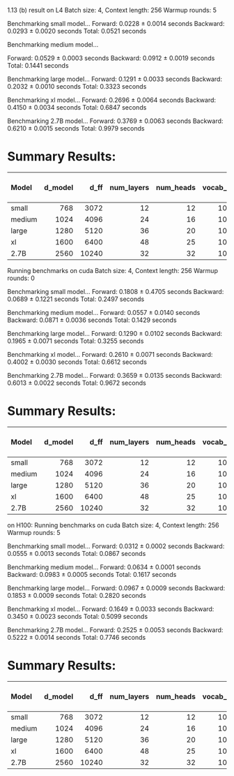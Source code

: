 


1.13
(b)
result on L4
Batch size: 4, Context length: 256
Warmup rounds: 5

Benchmarking small model...
  Forward:  0.0228 ± 0.0014 seconds
  Backward: 0.0293 ± 0.0020 seconds
  Total:    0.0521 seconds

Benchmarking medium model...


  Forward:  0.0529 ± 0.0003 seconds
  Backward: 0.0912 ± 0.0019 seconds
  Total:    0.1441 seconds

Benchmarking large model...
  Forward:  0.1291 ± 0.0033 seconds
  Backward: 0.2032 ± 0.0010 seconds
  Total:    0.3323 seconds

Benchmarking xl model...
  Forward:  0.2696 ± 0.0064 seconds
  Backward: 0.4150 ± 0.0034 seconds
  Total:    0.6847 seconds

Benchmarking 2.7B model...
  Forward:  0.3769 ± 0.0063 seconds
  Backward: 0.6210 ± 0.0015 seconds
  Total:    0.9979 seconds


Summary Results:
================================================================================
| Model   |   d_model |   d_ff |   num_layers |   num_heads |   vocab_size |   context_length |   batch_size |   Forward Mean (s) |   Forward Std (s) |   Backward Mean (s) |   Backward Std (s) |   Total Mean (s) |   Total Std (s) |
|:--------|----------:|-------:|-------------:|------------:|-------------:|-----------------:|-------------:|-------------------:|------------------:|--------------------:|-------------------:|-----------------:|----------------:|
| small   |       768 |   3072 |           12 |          12 |        10000 |              256 |            4 |             0.0228 |            0.0014 |              0.0293 |             0.0020 |           0.0521 |   0.0024 |
| medium  |      1024 |   4096 |           24 |          16 |        10000 |              256 |            4 |             0.0529 |            0.0003 |              0.0912 |             0.0019 |           0.1441 |   0.0019 |
| large   |      1280 |   5120 |           36 |          20 |        10000 |              256 |            4 |             0.1291 |            0.0033 |              0.2032 |             0.0010 |           0.3323 |   0.0034 |
| xl      |      1600 |   6400 |           48 |          25 |        10000 |              256 |            4 |             0.2696 |            0.0064 |              0.4150 |             0.0034 |           0.6847 |   0.0072 |
| 2.7B    |      2560 |  10240 |           32 |          32 |        10000 |              256 |            4 |             0.3769 |            0.0063 |              0.6210 |             0.0015 |           0.9979 |   0.0065 |

Running benchmarks on cuda
Batch size: 4, Context length: 256
Warmup rounds: 0

Benchmarking small model...
  Forward:  0.1808 ± 0.4705 seconds
  Backward: 0.0689 ± 0.1221 seconds
  Total:    0.2497 seconds

Benchmarking medium model...
  Forward:  0.0557 ± 0.0140 seconds
  Backward: 0.0871 ± 0.0036 seconds
  Total:    0.1429 seconds

Benchmarking large model...
  Forward:  0.1290 ± 0.0102 seconds
  Backward: 0.1965 ± 0.0071 seconds
  Total:    0.3255 seconds

Benchmarking xl model...
  Forward:  0.2610 ± 0.0071 seconds
  Backward: 0.4002 ± 0.0030 seconds
  Total:    0.6612 seconds

Benchmarking 2.7B model...
  Forward:  0.3659 ± 0.0135 seconds
  Backward: 0.6013 ± 0.0022 seconds
  Total:    0.9672 seconds


Summary Results:
================================================================================
| Model   |   d_model |   d_ff |   num_layers |   num_heads |   vocab_size |   context_length |   batch_size |   Forward Mean (s) |   Forward Std (s) |   Backward Mean (s) |   Backward Std (s) |   Total Mean (s) |   Total Std (s) |
|:--------|----------:|-------:|-------------:|------------:|-------------:|-----------------:|-------------:|-------------------:|------------------:|--------------------:|-------------------:|-----------------:|----------------:|
| small   |       768 |   3072 |           12 |          12 |        10000 |              256 |            4 |             0.1808 |            0.4705 |              0.0689 |             0.1221 |           0.2497 |   0.4860 |
| medium  |      1024 |   4096 |           24 |          16 |        10000 |              256 |            4 |             0.0557 |            0.0140 |              0.0871 |             0.0036 |           0.1429 |   0.0144 |
| large   |      1280 |   5120 |           36 |          20 |        10000 |              256 |            4 |             0.1290 |            0.0102 |              0.1965 |             0.0071 |           0.3255 |   0.0124 |
| xl      |      1600 |   6400 |           48 |          25 |        10000 |              256 |            4 |             0.2610 |            0.0071 |              0.4002 |             0.0030 |           0.6612 |   0.0077 |
| 2.7B    |      2560 |  10240 |           32 |          32 |        10000 |              256 |            4 |             0.3659 |            0.0135 |              0.6013 |             0.0022 |           0.9672 |   0.0137 |

on H100:
Running benchmarks on cuda
Batch size: 4, Context length: 256
Warmup rounds: 5

Benchmarking small model...
  Forward:  0.0312 ± 0.0002 seconds
  Backward: 0.0555 ± 0.0013 seconds
  Total:    0.0867 seconds

Benchmarking medium model...
  Forward:  0.0634 ± 0.0001 seconds
  Backward: 0.0983 ± 0.0005 seconds
  Total:    0.1617 seconds

Benchmarking large model...
  Forward:  0.0967 ± 0.0009 seconds
  Backward: 0.1853 ± 0.0009 seconds
  Total:    0.2820 seconds

Benchmarking xl model...
  Forward:  0.1649 ± 0.0033 seconds
  Backward: 0.3450 ± 0.0023 seconds
  Total:    0.5099 seconds

Benchmarking 2.7B model...
  Forward:  0.2525 ± 0.0053 seconds
  Backward: 0.5222 ± 0.0014 seconds
  Total:    0.7746 seconds


Summary Results:
================================================================================
| Model   |   d_model |   d_ff |   num_layers |   num_heads |   vocab_size |   context_length |   batch_size |   Forward Mean (s) |   Forward Std (s) |   Backward Mean (s) |   Backward Std (s) |   Total Mean (s) |   Total Std (s) |
|:--------|----------:|-------:|-------------:|------------:|-------------:|-----------------:|-------------:|-------------------:|------------------:|--------------------:|-------------------:|-----------------:|----------------:|
| small   |       768 |   3072 |           12 |          12 |        10000 |              256 |            4 |             0.0312 |            0.0002 |              0.0555 |             0.0013 |           0.0867 |   0.0013 |
| medium  |      1024 |   4096 |           24 |          16 |        10000 |              256 |            4 |             0.0634 |            0.0001 |              0.0983 |             0.0005 |           0.1617 |   0.0005 |
| large   |      1280 |   5120 |           36 |          20 |        10000 |              256 |            4 |             0.0967 |            0.0009 |              0.1853 |             0.0009 |           0.2820 |   0.0013 |
| xl      |      1600 |   6400 |           48 |          25 |        10000 |              256 |            4 |             0.1649 |            0.0033 |              0.3450 |             0.0023 |           0.5099 |   0.0040 |
| 2.7B    |      2560 |  10240 |           32 |          32 |        10000 |              256 |            4 |             0.2525 |            0.0053 |              0.5222 |             0.0014 |           0.7746 |   0.0055 |


